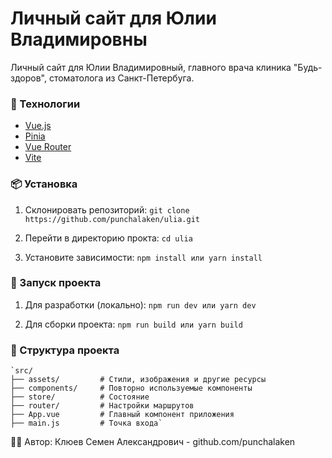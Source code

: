 # Личный сайт для Юлии Владимировны

Личный сайт для Юлии Владимировный, главного врача клиника "Будь-здоров", стоматолога из Санкт-Петербуга.

### 🚀 Технологии
- [Vue.js](https://vuejs.org/)
- [Pinia](https://pinia.vuejs.org/)
- [Vue Router](https://router.vuejs.org/)
- [Vite](https://vite.dev/)

### 📦 Установка

1. Склонировать репозиторий:
  `git clone https://github.com/punchalaken/ulia.git`
   
2. Перейти в директорию прокта:
   `cd ulia`

3. Установите зависимости:
   `npm install
    или
    yarn install`

### 🔨 Запуск проекта

1. Для разработки (локально):
   `npm run dev
   или
   yarn dev`

2. Для сборки проекта:
    `npm run build
     или
     yarn build`


### 📂 Структура проекта
    `src/
    ├── assets/         # Стили, изображения и другие ресурсы
    ├── components/     # Повторно используемые компоненты
    ├── store/          # Состояние
    ├── router/         # Настройки маршрутов
    ├── App.vue         # Главный компонент приложения
    ├── main.js         # Точка входа`


🧑‍💻 Автор: Клюев Семен Александрович - github.com/punchalaken
